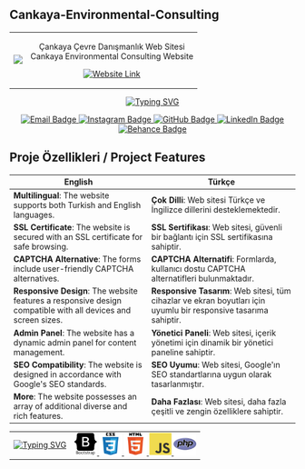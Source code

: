 <!-- ![Banner](https://cankayacevre.com/assets/uploads/6565b2b88c505170116370445.png) -->
   ## Cankaya-Environmental-Consulting
   
<table align="center" valign="center">
  <tr>
    <td align="center" valign="center">
      <img src="https://cankayacevre.com/assets/uploads/6565b2b88c505170116370445.png" height="100" />
    </td>
    <td align="center" valign="center">
      <p align="center">
   Çankaya Çevre Danışmanlık Web Sitesi <br> Cankaya Environmental Consulting Website
</p>

<!-- Web Site Linki -->
<p align="center">
<a href="https://cankayacevre.com/">
  <img src="https://img.shields.io/badge/cankayacevre.com-a6cd3b.svg?style=for-the-badge&logo=Website&logoColor=white" alt="Website Link" />
</a>
</p>
    </td>
  </tr>
</table>

<p align="center">
   <a href="https://git.io/typing-svg"><img src="https://readme-typing-svg.demolab.com?font=Fira+Code&weight=600&size=25&pause=1500&color=FFFFFF&center=true&vCenter=true&random=false&width=435&lines=Hello%2C+I+am+Erdem+Karao%C4%9Flu;Merhaba%2C+Ben+Erdem+Karao%C4%9Flu" alt="Typing SVG" /></a>
</p>
<p align="center">
  <!-- E-Mail Bağlantısı -->
  <a href="mailto:erdemkaraogllu@gmail.com?subject=[GitHub]%20Contact">
    <img src="https://img.shields.io/badge/e‑mail-D14836.svg?style=for-the-badge&logo=GMail&logoColor=white" alt="Email Badge" />
  </a>
  
  <!-- Instagram Bağlantısı -->
  <a href="https://instagram.com/erdemkaraogllu">
    <img src="https://img.shields.io/badge/instagram-E4405F.svg?style=for-the-badge&logo=instagram&logoColor=white" alt="Instagram Badge" />
  </a>

   <!-- Github Bağlantısı -->
  <a href="https://github.com/erdemkaraogllu">
   <img src="https://img.shields.io/badge/Github-181717.svg?style=for-the-badge&logo=Github&logoColor=white" alt="GitHub Badge" />
  </a>
  
  <!-- LinkedIn Bağlantısı -->
  <a href="https://www.linkedin.com/in/erdem-karao%C4%9Flu-b6843124a/">
    <img src="https://img.shields.io/badge/linkedin-0077B5.svg?style=for-the-badge&logo=linkedin&logoColor=white" alt="LinkedIn Badge" />
  </a>
    <!-- LinkedIn Bağlantısı -->
  <a href="https://www.behance.net/erdemkaraolu">
    <img src="https://img.shields.io/badge/behance-0077B5.svg?style=for-the-badge&logo=behance&logoColor=white" alt="Behance Badge" />
  </a>
</p>

## Proje Özellikleri / Project Features

| English | Türkçe |
| ------- | ------ |
| **Multilingual**: The website supports both Turkish and English languages. | **Çok Dilli**: Web sitesi Türkçe ve İngilizce dillerini desteklemektedir. |
| **SSL Certificate**: The website is secured with an SSL certificate for safe browsing. | **SSL Sertifikası**: Web sitesi, güvenli bir bağlantı için SSL sertifikasına sahiptir. |
| **CAPTCHA Alternative**: The forms include user-friendly CAPTCHA alternatives. | **CAPTCHA Alternatifi**: Formlarda, kullanıcı dostu CAPTCHA alternatifleri bulunmaktadır. |
| **Responsive Design**: The website features a responsive design compatible with all devices and screen sizes. | **Responsive Tasarım**: Web sitesi, tüm cihazlar ve ekran boyutları için uyumlu bir responsive tasarıma sahiptir. |
| **Admin Panel**: The website has a dynamic admin panel for content management. | **Yönetici Paneli**: Web sitesi, içerik yönetimi için dinamik bir yönetici paneline sahiptir. |
| **SEO Compatibility**: The website is designed in accordance with Google's SEO standards. | **SEO Uyumu**: Web sitesi, Google'ın SEO standartlarına uygun olarak tasarlanmıştır. |
| **More**: The website possesses an array of additional diverse and rich features. | **Daha Fazlası**: Web sitesi, daha fazla çeşitli ve zengin özelliklere sahiptir. |

<table align="center" valign="center">
    <tr>
        <td>
<a href="https://git.io/typing-svg">
                <img src="https://readme-typing-svg.demolab.com?font=Fira+Code&weight=500&pause=1500&color=FFFFFF&center=true&vCenter=true&random=false&width=435&lines=Language+and+Tools;Dil+ve+Ara%C3%A7lar" alt="Typing SVG" /></a> 
</td>
      <td>
           <a href="https://getbootstrap.com" target="_blank" rel="noreferrer">
             <img src="https://raw.githubusercontent.com/devicons/devicon/master/icons/bootstrap/bootstrap-plain-wordmark.svg" alt="bootstrap" width="40" height="40"/>
           </a>
           <a href="https://www.w3schools.com/css/" target="_blank" rel="noreferrer">
             <img src="https://raw.githubusercontent.com/devicons/devicon/master/icons/css3/css3-original-wordmark.svg" alt="css3" width="40" height="40"/>
           </a>
           <a href="https://www.w3.org/html/" target="_blank" rel="noreferrer">
             <img src="https://raw.githubusercontent.com/devicons/devicon/master/icons/html5/html5-original-wordmark.svg" alt="html5" width="40" height="40"/>
           </a>
           <a href="https://developer.mozilla.org/en-US/docs/Web/JavaScript" target="_blank" rel="noreferrer">
             <img src="https://raw.githubusercontent.com/devicons/devicon/master/icons/javascript/javascript-original.svg" alt="javascript" width="40" height="40"/>
           </a>           
           <a href="https://www.php.net" target="_blank" rel="noreferrer">
             <img src="https://raw.githubusercontent.com/devicons/devicon/master/icons/php/php-original.svg" alt="php" width="40" height="40"/>
           </a>
      </td>
</tr>
</table>
